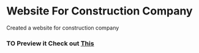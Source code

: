 # Website For Construction Company
 Created a website for construction company
### TO Preview it Check out [This](https://haribuilders.in/)

